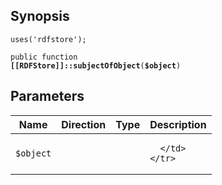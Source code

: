 ## Synopsis

<code>uses('rdfstore');</code>

<code>public function <b>[[RDFStore]]::subjectOfObject</b>(<b>$object</b>)</code>

## Parameters

<table>
  <thead>
    <tr>
      <th>Name</th>
      <th>Direction</th>
      <th>Type</th>
      <th>Description</th>
    </tr>
  </thead>
  <tbody>
    <tr>
      <td><code>$object</code>
      <td><i></i></td>
      <td></td>
      <td>

      </td>
    </tr>
  </tbody>
</table>

